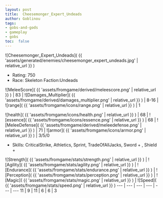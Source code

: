 ```yaml
---
layout: post
title:  Cheesemonger_Expert_Undeads
author: Goblinou
tags:
- gobs-and-gods
- gameplay
- gobs
toc:  false
---
```


![Cheesemonger_Expert_Undeads]( {{ 'assets/generated/enemies/cheesemonger_expert_undeads.jpg' | relative_url }} )
- Rating: 750
- Race: Skeleton  Faction:Undeads

![MeleeScore]( {{ 'assets/fromgame/derived/meleescore.png' | relative_url }} ) | 83 | ![Damages_Multiplier]( {{ 'assets/fromgame/derived/damages_multiplier.png' | relative_url }} ) | 8-16 | ![range]( {{ 'assets/fromgame/icons/range.png' | relative_url }} ) | 1


![health]( {{ 'assets/fromgame/icons/health.png' | relative_url }} ) | 68 | ![essence]( {{ 'assets/fromgame/icons/essence.png' | relative_url }} ) | 68 | ![MeleeDefense]( {{ 'assets/fromgame/derived/meleedefense.png' | relative_url }} ) | 71 | ![armor]( {{ 'assets/fromgame/icons/armor.png' | relative_url }} ) | 3/5/0

* Skills: CriticalStrike, Athletics, Sprint, TradeOfAllJacks, Sword + , Shield + 

![Strength]( {{ 'assets/fromgame/stats/strength.png' | relative_url }} ) | ![Agility]( {{ 'assets/fromgame/stats/agility.png' | relative_url }} ) | ![Endurance]( {{ 'assets/fromgame/stats/endurance.png' | relative_url }} ) | ![Perception]( {{ 'assets/fromgame/stats/perception.png' | relative_url }} ) | ![Magic]( {{ 'assets/fromgame/stats/magic.png' | relative_url }} ) | ![Speed]( {{ 'assets/fromgame/stats/speed.png' | relative_url }} )
--- | --- | --- | --- | --- | ---
11 | 9 | 11 | 6 | 6 | 3
